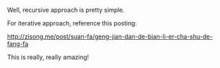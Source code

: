 
Well, recursive approach is pretty simple.

For iterative approach, reference this posting:

http://zisong.me/post/suan-fa/geng-jian-dan-de-bian-li-er-cha-shu-de-fang-fa

This is really, really amazing!       


